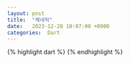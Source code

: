 ```yaml
---
layout: post
title:  "제네릭"
date:   2023-12-28 10:07:00 +0900
categories:  Dart
---
```


{% highlight dart %}
{% endhighlight %}